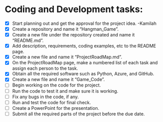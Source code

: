 # Coding and Development tasks: 
- [x] Start planning out and get the approval for the project idea. -Kamilah 
- [x] Create a repository and name it “Hangman_Game”.  
- [x] Create a new file under the repository created and name it “README.md”.  
- [x] Add description, requirements, coding examples, etc to the README page.  
- [x] Create a new file and name it “ProjectRoadMap.md”.  
- [x] On the ProjectRoadMap page, make a numbered list of each task and assign each person to the task. 
- [x] Obtain all the required software such as Python, Azure, and GitHub.  
- [x] Create a new file and name it “Game_Code”.
- [ ] Begin working on the code for the project.
- [ ] Run the code to test it and make sure it is working.
- [ ] Fix any bugs in the code, if any.
- [ ] Run and test the code for final check.
- [ ] Create a PowerPoint for the presentation.
- [ ] Submit all the required parts of the project before the due date.
